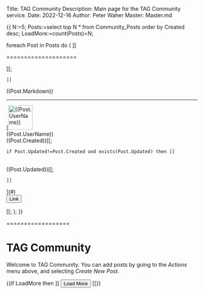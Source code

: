 Title: TAG Community
Description: Main page for the TAG Community service.
Date: 2022-12-16
Author: Peter Waher
Master: Master.md

{{
N:=5;
Posts:=select top N * from Community_Posts order by Created desc;
LoadMore:=count(Posts)=N;

foreach Post in Posts do
(
	]]

====================

[[;

	]]
((Post.Markdown))

----------

<div class='footer'>
[<img alt='((Post.UserName))' with='64' height='64' src='((Post.AvatarUrl))?Width=64&Height=64'/>
<div class='authorInfo'>
<span class='author'>((Post.UserName))</span>
<br/>
<span class='created'>((Post.Created))</span>[[;

	if Post.Updated!=Post.Created and exists(Post.Updated) then ]]
<br/><span class='updated'>((Post.Updated))</span>[[;

	]]
</div>](#)
<div class="toolbar">
<button type="button" onclick="OpenLink('Post/((Post.Link))')">Link</button>
</div></div>

[[;
);
}}

==================

TAG Community
==================

Welcome to TAG Community. You can add posts by going to the *Actions* menu above, and selecting *Create New Post*.

{{if LoadMore then ]]
<button id="LoadMoreButton" class='posButton' type="button" onclick='LoadMore(this,((N)),((N)))'>Load More</button>
[[}}

